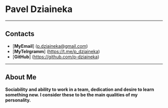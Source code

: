# Pavel Dziaineka

--------------
## Contacts
- [**MyEmail**] (p.dziaineka@gmail.com)
- [**MyTelrgramm**] (https://t.me/p_dziaineka)
- [**GitHub**]  (https://github.com/p-dziaineka)

--------------
## About Me
**Sociability and ability to work in a team, dedication and desire to learn something new.  I consider these to be the main qualities of my personality.**

